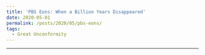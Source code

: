 ```yaml
---
title: 'PBS Eons: When a Billion Years Disappeared'
date: 2020-05-01
permalink: /posts/2020/05/pbs-eons/
tags:
  - Great Unconformity
---
```



------
